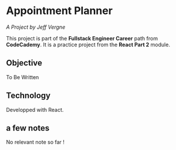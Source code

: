 # Appointment Planner
*A Project by Jeff Vergne*

This project is part of the **Fullstack Engineer Career** path from **CodeCademy**.
It is a practice project from the **React Part 2** module. 

## Objective
To Be Written

## Technology
Developped with React.

## a few notes
No relevant note so far !